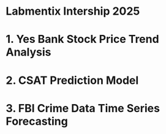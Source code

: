 
# Labmentix Intership 2025  
# 1. Yes Bank Stock Price Trend Analysis 
# 2. CSAT Prediction Model
# 3. FBI Crime Data Time Series Forecasting
